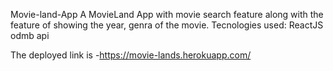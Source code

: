 Movie-land-App
A MovieLand App with movie search feature along with the feature of showing the year, genra of the movie. 
Tecnologies used:
ReactJS
odmb api

The deployed link is -https://movie-lands.herokuapp.com/
